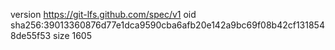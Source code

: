 version https://git-lfs.github.com/spec/v1
oid sha256:39013360876d77e1dca9590cba6afb20e142a9bc69f08b42cf1318548de55f53
size 1605
